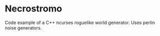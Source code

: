 # Necrostromo
Code example of a C++ ncurses roguelike world generator. 
Uses perlin noise generators.
 
